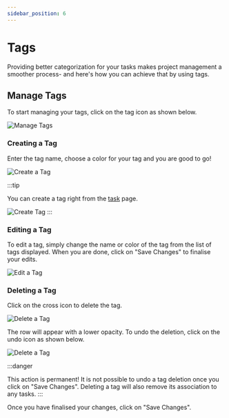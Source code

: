 ```yaml
---
sidebar_position: 6
---
```


# Tags

Providing better categorization for your tasks makes project management a smoother process- and here's how you can achieve that by using tags.

## Manage Tags

To start managing your tags, click on the tag icon as shown below.

![Manage Tags](/img/user-guide/tag/manage-tags.png)

### Creating a Tag

Enter the tag name, choose a color for your tag and you are good to go!

![Create a Tag](/img/user-guide/tag/create-tag-specific.png)

:::tip

You can create a tag right from the [task](./task#editing-a-task) page.

![Create Tag](/img/user-guide/tag/create-task-tag.png)
:::

### Editing a Tag

To edit a tag, simply change the name or color of the tag from the list of tags displayed. When you are done, click on "Save Changes" to finalise your edits.

![Edit a Tag](/img/user-guide/tag/edit-tag-specific.png)

### Deleting a Tag

Click on the cross icon to delete the tag.

![Delete a Tag](/img/user-guide/tag/delete-tag.png)

The row will appear with a lower opacity. To undo the deletion, click on the undo icon as shown below.

![Delete a Tag](/img/user-guide/tag/delete-tag-specific.png)

:::danger

This action is permanent! It is not possible to undo a tag deletion once you click on "Save Changes". Deleting a tag will also remove its association to any tasks.
:::

Once you have finalised your changes, click on "Save Changes".

